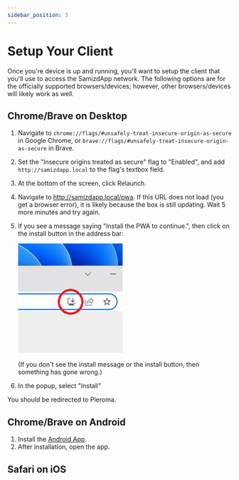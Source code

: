```yaml
---
sidebar_position: 3
---
```


# Setup Your Client

Once you're device is up and running, you'll want to setup the client that
you'll use to access the SamizdApp network. The following options are for the
officially supported browsers/devices; however, other browsers/devices will
likely work as well.

## Chrome/Brave on Desktop

1. Navigate to `chrome://flags/#unsafely-treat-insecure-origin-as-secure` in
   Google Chrome, or `brave://flags/#unsafely-treat-insecure-origin-as-secure`
   in Brave.

2. Set the "Insecure origins treated as secure" flag to "Enabled", and add
   `http://samizdapp.local` to the flag's textbox field.

3. At the bottom of the screen, click Relaunch.

4. Navigate to http://samizdapp.local/pwa. If this URL does not load (you get
   a browser error), it is likely because the box is still updating. Wait 5
   more minutes and try again.

5. If you see a message saying "Install the PWA to continue.", then click on the
   install button in the address bar:

   ![Install button located in the right side of the address bar](/img/install-button.png)

   (If you don't see the install message or the install button, then something
   has gone wrong.)

6. In the popup, select "Install"

You should be redirected to Pleroma.

## Chrome/Brave on Android

1. Install the
   [Android App](https://expo.dev/accounts/samizdapp/projects/tcproxy/builds/27bdc55b-5de1-4fc4-9cd6-6bb4976c9fdb).
2. After installation, open the app.

## Safari on iOS
